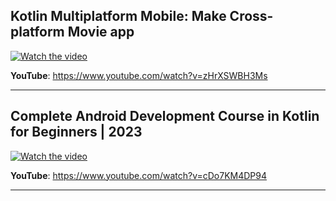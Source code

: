 ## Kotlin Multiplatform Mobile: Make Cross-platform Movie app
  [![Watch the video](https://img.youtube.com/vi/zHrXSWBH3Ms/0.jpg)](https://www.youtube.com/watch?v=zHrXSWBH3Ms)

  **YouTube**: https://www.youtube.com/watch?v=zHrXSWBH3Ms

---

## Complete Android Development Course in Kotlin for Beginners | 2023
  [![Watch the video](https://img.youtube.com/vi/cDo7KM4DP94/0.jpg)](https://www.youtube.com/watch?v=cDo7KM4DP94)

  **YouTube**: https://www.youtube.com/watch?v=cDo7KM4DP94

---
